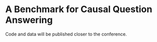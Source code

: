 # A Benchmark for Causal Question Answering

Code and data will be published closer to the conference.
